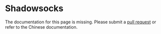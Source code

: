 # Shadowsocks

The documentation for this page is missing. Please submit a [pull request](https://github.com/v2fly/v2fly-github-io/pulls) or refer to the Chinese documentation.

